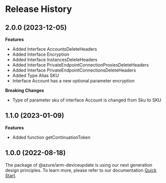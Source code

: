 # Release History
    
## 2.0.0 (2023-12-05)
    
**Features**

  - Added Interface AccountsDeleteHeaders
  - Added Interface Encryption
  - Added Interface InstancesDeleteHeaders
  - Added Interface PrivateEndpointConnectionProxiesDeleteHeaders
  - Added Interface PrivateEndpointConnectionsDeleteHeaders
  - Added Type Alias SKU
  - Interface Account has a new optional parameter encryption

**Breaking Changes**

  - Type of parameter sku of interface Account is changed from Sku to SKU
    
    
## 1.1.0 (2023-01-09)
    
**Features**

  - Added function getContinuationToken

    
## 1.0.0 (2022-08-18)

The package of @azure/arm-deviceupdate is using our next generation design principles. To learn more, please refer to our documentation [Quick Start](https://aka.ms/azsdk/js/mgmt/quickstart ).

